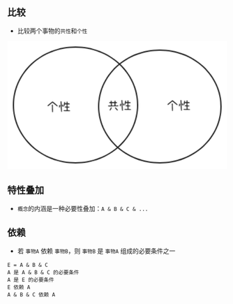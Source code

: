 ## 比较

- 比较两个事物的`共性`和`个性`

<img src="../images/compare.png" width="900">

## 特性叠加

- `概念`的内涵是一种必要性叠加：`A & B & C & ...`

## 依赖

- 若 `事物A` 依赖 `事物B`，则 `事物B` 是 `事物A` 组成的必要条件之一

```
E = A & B & C
A 是 A & B & C 的必要条件
A 是 E 的必要条件
E 依赖 A
A & B & C 依赖 A
```